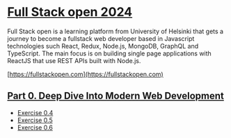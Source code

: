 # [Full Stack open 2024](/)

Full Stack open is a learning platform from University of Helsinki that gets a journey to become a fullstack web developer based in Javascript technologies such React, Redux, Node.js, MongoDB, GraphQL and TypeScript. The main focus is on building single page applications with ReactJS that use REST APIs built with Node.js.

[https://fullstackopen.com](https://fullstackopen.com)

## [Part 0. Deep Dive Into Modern Web Development](https://fullstackopen.com/en/part0)

- [Exercise 0.4](/04.md)
- [Exercise 0.5](/05.md)
- [Exercise 0.6](/06.md)


